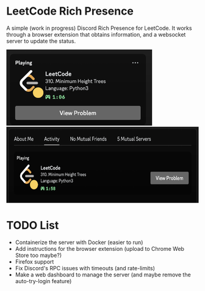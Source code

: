 # LeetCode Rich Presence

A simple (work in progress) Discord Rich Presence for LeetCode.
It works through a browser extension that obtains information, and a websocket server to update the status.


<img src="assets/profile_1.png" alt="Demo 1" style="height: 200px;"/>
<img src="assets/profile_2.png" alt="Demo 2" style="height: 200px;"/>

# TODO List

- Containerize the server with Docker (easier to run)
- Add instructions for the browser extension (upload to Chrome Web Store too maybe?)
- Firefox support
- Fix Discord's RPC issues with timeouts (and rate-limits)
- Make a web dashboard to manage the server (and maybe remove the auto-try-login feature)